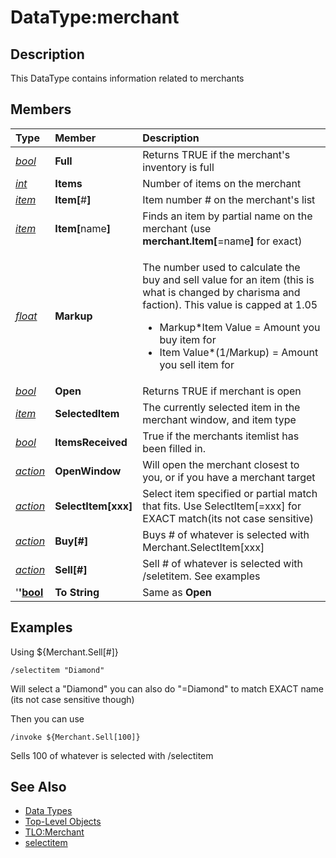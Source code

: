# DataType:merchant

## Description

This DataType contains information related to merchants

## Members

<table>
  <thead>
    <tr>
      <th style="text-align:left"><b>Type</b>
      </th>
      <th style="text-align:left"><b>Member</b>
      </th>
      <th style="text-align:left"><b>Description</b>
      </th>
    </tr>
  </thead>
  <tbody>
    <tr>
      <td style="text-align:left"><a href="datatype-bool.md"><em>bool</em></a>
      </td>
      <td style="text-align:left"><b>Full</b>
      </td>
      <td style="text-align:left">Returns TRUE if the merchant&apos;s inventory is full</td>
    </tr>
    <tr>
      <td style="text-align:left"><a href="datatype-int.md"><em>int</em></a>
      </td>
      <td style="text-align:left"><b>Items</b>
      </td>
      <td style="text-align:left">Number of items on the merchant</td>
    </tr>
    <tr>
      <td style="text-align:left"><a href="datatype-item.md"><em>item</em></a>
      </td>
      <td style="text-align:left"><b>Item[</b>#<b>]</b>
      </td>
      <td style="text-align:left">Item number # on the merchant&apos;s list</td>
    </tr>
    <tr>
      <td style="text-align:left"><a href="datatype-item.md"><em>item</em></a>
      </td>
      <td style="text-align:left"><b>Item[</b>name<b>]</b>
      </td>
      <td style="text-align:left">Finds an item by partial name on the merchant (use <b>merchant.Item[</b>=name<b>]</b> for
        exact)</td>
    </tr>
    <tr>
      <td style="text-align:left"><a href="datatype-float.md"><em>float</em></a>
      </td>
      <td style="text-align:left"><b>Markup</b>
      </td>
      <td style="text-align:left">
        <p>The number used to calculate the buy and sell value for an item (this
          is what is changed by charisma and faction). This value is capped at 1.05
          <br
          />
        </p>
        <ul>
          <li>Markup*Item Value = Amount you buy item for</li>
          <li>Item Value*(1/Markup) = Amount you sell item for</li>
        </ul>
      </td>
    </tr>
    <tr>
      <td style="text-align:left"><a href="datatype-bool.md"><em>bool</em></a>
      </td>
      <td style="text-align:left"><b>Open</b>
      </td>
      <td style="text-align:left">Returns TRUE if merchant is open</td>
    </tr>
    <tr>
      <td style="text-align:left"><a href="datatype-item.md"><em>item</em></a>
      </td>
      <td style="text-align:left"><b>SelectedItem</b>
      </td>
      <td style="text-align:left">The currently selected item in the merchant window, and item type</td>
    </tr>
    <tr>
      <td style="text-align:left"><a href="datatype-bool.md"><em>bool</em></a>
      </td>
      <td style="text-align:left"><b>ItemsReceived</b>
      </td>
      <td style="text-align:left">True if the merchants itemlist has been filled in.</td>
    </tr>
    <tr>
      <td style="text-align:left"><a href="datatype-action.md"><em>action</em></a>
      </td>
      <td style="text-align:left"><b>OpenWindow</b>
      </td>
      <td style="text-align:left">Will open the merchant closest to you, or if you have a merchant target</td>
    </tr>
    <tr>
      <td style="text-align:left"><a href="datatype-action.md"><em>action</em></a>
      </td>
      <td style="text-align:left"><b>SelectItem[xxx]</b>
      </td>
      <td style="text-align:left">Select item specified or partial match that fits. Use SelectItem[=xxx]
        for EXACT match(its not case sensitive)</td>
    </tr>
    <tr>
      <td style="text-align:left"><a href="datatype-action.md"><em>action</em></a>
      </td>
      <td style="text-align:left"><b>Buy[#]</b>
      </td>
      <td style="text-align:left">Buys # of whatever is selected with Merchant.SelectItem[xxx]</td>
    </tr>
    <tr>
      <td style="text-align:left"><a href="datatype-action.md"><em>action</em></a>
      </td>
      <td style="text-align:left"><b>Sell[#]</b>
      </td>
      <td style="text-align:left">Sell # of whatever is selected with /seletitem. See examples</td>
    </tr>
    <tr>
      <td style="text-align:left">&apos;<b>&apos;</b><a href="datatype-bool.md"><b>bool</b></a>
      </td>
      <td style="text-align:left"><b>To String</b>
      </td>
      <td style="text-align:left">Same as <b>Open</b>
      </td>
    </tr>
  </tbody>
</table>

## Examples

Using ${Merchant.Sell\[\#\]}

`/selectitem "Diamond"`

Will select a "Diamond" you can also do "=Diamond" to match EXACT name \(its not case sensitive though\)

Then you can use

`/invoke ${Merchant.Sell[100]}`

Sells 100 of whatever is selected with /selectitem

## See Also

* [Data Types](./)
* [Top-Level Objects](../top-level-objects/)
* [TLO:Merchant](../top-level-objects/tlo-merchant.md)
* [selectitem](../../commands/slash-commands/selectitem.md)


